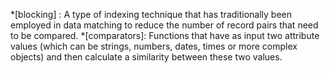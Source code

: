 *[blocking] : A type of indexing technique that has traditionally been employed in data matching to reduce the number of record pairs that need to be compared.
*[comparators]: Functions that have as input two attribute values (which can be strings, numbers, dates, times or more complex objects) and then calculate a similarity between these two values.